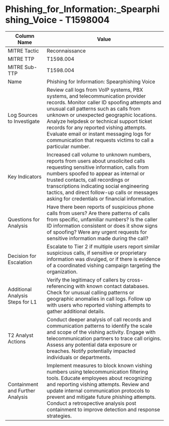 # Phishing_for_Information:_Spearphishing_Voice - T1598004

| Column Name | Value |
|-------------|-------|
| MITRE Tactic | Reconnaissance |
| MITRE TTP | T1598.004 |
| MITRE Sub-TTP | T1598.004 |
| Name | Phishing for Information: Spearphishing Voice |
| Log Sources to Investigate | Review call logs from VoIP systems, PBX systems, and telecommunication provider records. Monitor caller ID spoofing attempts and unusual call patterns such as calls from unknown or unexpected geographic locations. Analyze helpdesk or technical support ticket records for any reported vishing attempts. Evaluate email or instant messaging logs for communication that requests victims to call a particular number. |
| Key Indicators | Increased call volume to unknown numbers, reports from users about unsolicited calls requesting sensitive information, calls from numbers spoofed to appear as internal or trusted contacts, call recordings or transcriptions indicating social engineering tactics, and direct follow-up calls or messages asking for credentials or financial information. |
| Questions for Analysis | Have there been reports of suspicious phone calls from users? Are there patterns of calls from specific, unfamiliar numbers? Is the caller ID information consistent or does it show signs of spoofing? Were any urgent requests for sensitive information made during the call? |
| Decision for Escalation | Escalate to Tier 2 if multiple users report similar suspicious calls, if sensitive or proprietary information was divulged, or if there is evidence of a coordinated vishing campaign targeting the organization. |
| Additional Analysis Steps for L1 | Verify the legitimacy of callers by cross-referencing with known contact databases. Check for unusual calling patterns or geographic anomalies in call logs. Follow up with users who reported vishing attempts to gather additional details. |
| T2 Analyst Actions | Conduct deeper analysis of call records and communication patterns to identify the scale and scope of the vishing activity. Engage with telecommunication partners to trace call origins. Assess any potential data exposure or breaches. Notify potentially impacted individuals or departments. |
| Containment and Further Analysis | Implement measures to block known vishing numbers using telecommunication filtering tools. Educate employees about recognizing and reporting vishing attempts. Review and update internal communication protocols to prevent and mitigate future phishing attempts. Conduct a retrospective analysis post containment to improve detection and response strategies. |
